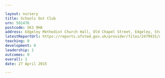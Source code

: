 ```yaml
---

layout: nursery
title: Schools Out Club
urn: 501476
postcode: SK3 9HA
address: Edgeley Methodist Church Hall, Old Chapel Street, Edgeley, Stockport, Cheshire, SK3 9HA
latestReportUrl: https://reports.ofsted.gov.uk/provider/files/2479931/urn/501476.pdf
teaching: 0
development: 0
leadership: 1
outcomes: 0
overall: 1
date: 27 April 2015

---
```

